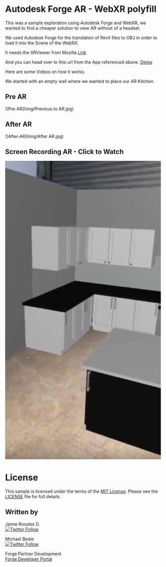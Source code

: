 # Autodesk Forge AR - WebXR polyfill 

This was a sample exploration using Autodesk Forge and WebXR, we wanted to find a cheaper solution to view AR without of a headset.

We used Autodesk Forge for the translation of Revit files to OBJ in order to load it into the Scene of the WebRX. 

It needs the XRViewer from Mozilla [Link](https://itunes.apple.com/us/app/webxr-viewer/id1295998056?mt=8)

And you can head over to this url from the App referenced above.
[Demo](https://jaimerosales.github.io/webxr-polyfill/)

Here are some Videos on how it works.


We started with an empty wall where we wanted to place our AR Kitchen.

## Pre AR

![Pre-AR](img/Previous to AR.jpg)

## After AR

![After-AR](img/After AR.jpg)


## Screen Recording AR - Click to Watch

[![ScreenRecording](img/ScreenRecPreview.png)](https://youtu.be/gsaGqW0wBNE)

# License

This sample is licensed under the terms of the [MIT License](http://opensource.org/licenses/MIT).
Please see the [LICENSE](LICENSE) file for full details.


## Written by

Jaime Rosales D. <br /> 
[![Twitter Follow](https://img.shields.io/twitter/follow/afrojme.svg?style=social&label=Follow)](https://twitter.com/AfroJme)<br />

Michael Beale <br /> 
[![Twitter Follow](https://img.shields.io/twitter/follow/micbeale.svg?style=social&label=Follow)](https://twitter.com/micbeale)<br />



Forge Partner Development <br />
<a href="http://developer.autodesk.com/">Forge Developer Portal</a> <br />


